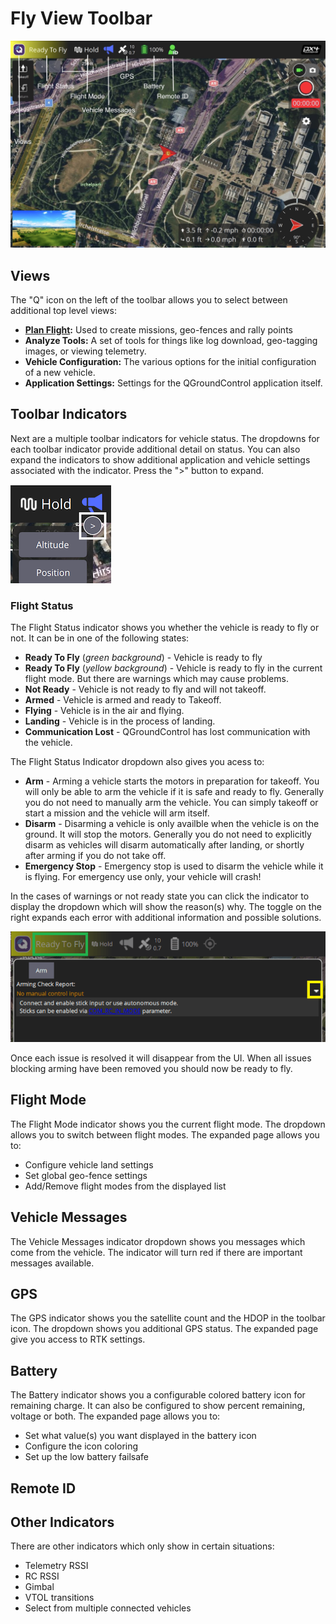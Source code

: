 # Fly View Toolbar

![Fly View](../../../assets/fly/toolbar/fly_view_toolbar.jpg)

## Views

The "Q" icon on the left of the toolbar allows you to select between additional top level views:

- **[Plan Flight](../plan_view/plan_view.md):** Used to create missions, geo-fences and rally points
- **Analyze Tools:** A set of tools for things like log download, geo-tagging images, or viewing telemetry.
- **Vehicle Configuration:** The various options for the initial configuration of a new vehicle.
- **Application Settings:** Settings for the QGroundControl application itself.

## Toolbar Indicators

Next are a multiple toolbar indicators for vehicle status. The dropdowns for each toolbar indicator provide additional detail on status. You can also expand the indicators to show additional application and vehicle settings associated with the indicator. Press the ">" button to expand.

![Toolbar Indicator - expand button](../../../assets/fly/toolbar_indicator_expand.png)

### Flight Status

The Flight Status indicator shows you whether the vehicle is ready to fly or not. It can be in one of the following states:

- **Ready To Fly** (_green background_) - Vehicle is ready to fly
- **Ready To Fly** (_yellow background_) - Vehicle is ready to fly in the current flight mode. But there are warnings which may cause problems.
- **Not Ready** - Vehicle is not ready to fly and will not takeoff.
- **Armed** - Vehicle is armed and ready to Takeoff.
- **Flying** - Vehicle is in the air and flying.
- **Landing** - Vehicle is in the process of landing.
- **Communication Lost** - QGroundControl has lost communication with the vehicle.

The Flight Status Indicator dropdown also gives you acess to:

- **Arm** - Arming a vehicle starts the motors in preparation for takeoff. You will only be able to arm the vehicle if it is safe and ready to fly. Generally you do not need to manually arm the vehicle. You can simply takeoff or start a mission and the vehicle will arm itself.
- **Disarm** - Disarming a vehicle is only availble when the vehicle is on the ground. It will stop the motors. Generally you do not need to explicitly disarm as vehicles will disarm automatically after landing, or shortly after arming if you do not take off.
- **Emergency Stop** - Emergency stop is used to disarm the vehicle while it is flying. For emergency use only, your vehicle will crash!

In the cases of warnings or not ready state you can click the indicator to display the dropdown which will show the reason(s) why. The toggle on the right expands each error with additional information and possible solutions.

![UI To check arming warnings](../../../assets/fly/vehicle_states/arming_preflight_check_ui.png)

Once each issue is resolved it will disappear from the UI. When all issues blocking arming have been removed you should now be ready to fly.

## Flight Mode

The Flight Mode indicator shows you the current flight mode. The dropdown allows you to switch between flight modes. The expanded page allows you to:

- Configure vehicle land settings
- Set global geo-fence settings
- Add/Remove flight modes from the displayed list

## Vehicle Messages

The Vehicle Messages indicator dropdown shows you messages which come from the vehicle. The indicator will turn red if there are important messages available.

## GPS

The GPS indicator shows you the satellite count and the HDOP in the toolbar icon. The dropdown shows you additional GPS status. The expanded page give you access to RTK settings. 

## Battery

The Battery indicator shows you a configurable colored battery icon for remaining charge. It can also be configured to show percent remaining, voltage or both. The expanded page allows you to:

- Set what value(s) you want displayed in the battery icon
- Configure the icon coloring
- Set up the low battery failsafe

## Remote ID

## Other Indicators

There are other indicators which only show in certain situations:

* Telemetry RSSI
* RC RSSI
* Gimbal
* VTOL transitions
* Select from multiple connected vehicles
